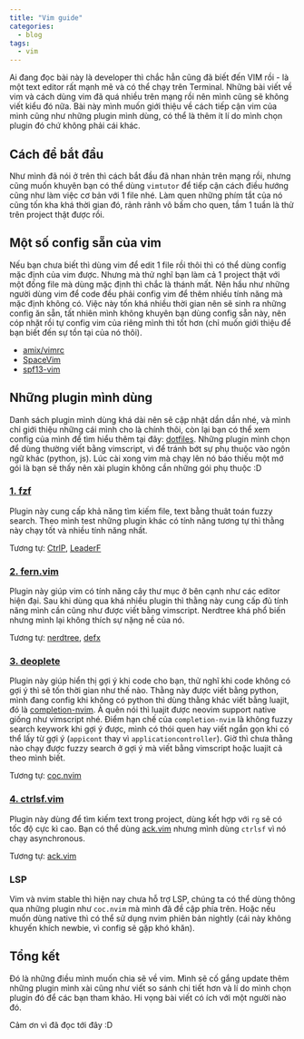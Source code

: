 ```yaml
---
title: "Vim guide"
categories:
  - blog
tags:
  - vim
---
```

Ai đang đọc bài này là developer thì chắc hẳn cũng đã biết đến VIM rồi - là một text editor rất mạnh mẽ và có thể chạy trên Terminal.
Những bài viết về vim và cách dùng vim đã quá nhiều trên mạng rồi nên mình cũng sẽ không viết kiểu đó nữa. Bài này mình muốn giới thiệu về cách tiếp cận vim của mình cũng như những plugin mình dùng, có thể là thêm ít lí do mình chọn plugin đó chứ không phải cái khác.

## Cách để bắt đầu
Như mình đã nói ở trên thì cách bắt đầu đã nhan nhản trên mạng rồi, nhưng cũng muốn khuyên bạn có thể dùng `vimtutor` để tiếp cận cách điều hướng cũng như làm việc cơ bản với 1 file nhé. Làm quen những phím tắt của nó cũng tốn kha khá thời gian đó, rảnh rảnh vô bấm cho quen, tầm 1 tuần là thử trên project thật được rồi.

## Một số config sẵn của vim
Nếu bạn chưa biết thì dùng vim để edit 1 file rồi thôi thì có thể dùng config mặc định của vim được. Nhưng mà thử nghĩ bạn làm cả 1 project thật với một đống file mà dùng mặc định thì chắc là thánh mất. Nên hầu như những người dùng vim để code đều phải config vim để thêm nhiều tính năng mà mặc định không có. Việc này tốn khá nhiều thời gian nên sẽ sinh ra những config ăn sẵn, tất nhiên mình không khuyên bạn dùng config sẵn này, nên cóp nhặt rồi tự config vim của riêng mình thì tốt hơn (chỉ muốn giới thiệu để bạn biết đến sự tồn tại của nó thôi).
- [amix/vimrc](https://github.com/amix/vimrc)
- [SpaceVim](https://github.com/SpaceVim/SpaceVim)
- [spf13-vim](https://github.com/spf13/spf13-vim)

## Những plugin mình dùng
Danh sách plugin mình dùng khá dài nên sẽ cập nhật dần dần nhé, và mình chỉ giới thiệu những cái mình cho là chính thôi, còn lại bạn có thể xem config của mình để tìm hiểu thêm tại đây: [dotfiles](https://github.com/luathn/dotfiles).
Những plugin mình chọn để dùng thường viết bằng vimscript, vì để tránh bớt sự phụ thuộc vào ngôn ngữ khác (python, js). Lúc cài xong vim mà chạy lên nó báo thiếu một mớ gói là bạn sẽ thấy nên xài plugin không cần những gói phụ thuộc :D

### [1. fzf](https://github.com/junegunn/fzf.vim)
Plugin này cung cấp khả năng tìm kiếm file, text bằng thuât toán fuzzy search. Theo mình test những plugin khác có tính năng tương tự thì thằng này chạy tốt và nhiều tính năng nhất.


Tương tự: [CtrlP](https://github.com/ctrlpvim/ctrlp.vim), [LeaderF](https://github.com/Yggdroot/LeaderF)

### [2. fern.vim](https://github.com/lambdalisue/fern.vim)
Plugin này giúp vim có tính năng cây thư mục ở bên cạnh như các editor hiện đại. Sau khi dùng qua khá nhiều plugin thì thằng này cung cấp đủ tính năng mình cần cũng như được viết bằng vimscript. Nerdtree khá phổ biến nhưng mình lại không thích sự nặng nề của nó.

Tương tự: [nerdtree](https://github.com/preservim/nerdtree), [defx](https://github.com/Shougo/defx.nvim)

### [3. deoplete](https://github.com/Shougo/deoplete.nvim)
Plugin này giúp hiển thị gợi ý khi code cho bạn, thử nghĩ khi code không có gợi ý thì sẽ tốn thời gian như thế nào. Thằng này được viết bằng python, mình đang config khi không có python thì dùng thằng khác viết bằng luajit, đó là [completion-nvim](https://github.com/nvim-lua/completion-nvim). À quên nói thì luajit được neovim support native giống như vimscript nhé. Điểm hạn chế của `completion-nvim` là không fuzzy search keywork khi gợi ý được, mình có thói quen hay viết ngắn gọn khi có thể lấy từ gợi ý (`appicont` thay vì `applicationcontroller`). Giờ thì chưa thằng nào chạy được fuzzy search ở gợi ý mà viết bằng vimscript hoặc luajit cả theo mình biết.

Tương tự: [coc.nvim](https://github.com/neoclide/coc.nvim)

### [4. ctrlsf.vim]()
Plugin này dùng để tìm kiếm text trong project, dùng kết hợp với `rg` sẽ có tốc độ cực kì cao. Bạn có thể dùng [ack.vim](https://github.com/mileszs/ack.vim) nhưng mình dùng `ctrlsf` vì nó chạy asynchronous.

Tương tự: [ack.vim](https://github.com/mileszs/ack.vim)

### LSP
Vim và nvim stable thì hiện nay chưa hỗ trợ LSP, chúng ta có thể dùng thông qua những plugin như `coc.nvim` mà mình đã đề cập phía trên.
Hoặc nếu muốn dùng native thì có thể sử dụng nvim phiên bản nightly (cái này không khuyến khích newbie, vì config sẽ gặp khó khăn).

## Tổng kết
Đó là những điều mình muốn chia sẽ về vim. Mình sẽ cố gắng update thêm những plugin mình xài cũng như viết so sánh chi tiết hơn và lí do mình chọn plugin đó để các bạn tham khảo. Hi vọng bài viết có ích với một người nào đó.

Cảm ơn vì đã đọc tới đây :D
